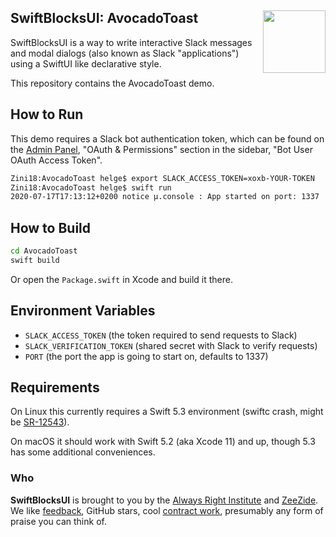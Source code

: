 <h2>SwiftBlocksUI: AvocadoToast
  <img src="https://zeezide.com/img/blocksui/SwiftBlocksUIIcon256.png"
       align="right" width="100" height="100" />
</h2>

SwiftBlocksUI is a way to write interactive Slack messages and modal dialogs
(also known as Slack "applications")
using a SwiftUI like declarative style.

This repository contains the AvocadoToast demo.

## How to Run

This demo requires a Slack bot authentication token, which can be found
on the 
<a href="https://api.slack.com/apps" target="Slack">Admin Panel</a>,
"OAuth & Permissions" section in the sidebar,
"Bot User OAuth Access Token".

```bash
Zini18:AvocadoToast helge$ export SLACK_ACCESS_TOKEN=xoxb-YOUR-TOKEN
Zini18:AvocadoToast helge$ swift run
2020-07-17T17:13:12+0200 notice μ.console : App started on port: 1337
```

## How to Build

```bash
cd AvocadoToast
swift build
```

Or open the `Package.swift` in Xcode and build it there.


## Environment Variables

- `SLACK_ACCESS_TOKEN` (the token required to send requests to Slack)
- `SLACK_VERIFICATION_TOKEN` (shared secret with Slack to verify requests)
- `PORT` (the port the app is going to start on, defaults to 1337)

## Requirements

On Linux this currently requires a Swift 5.3 environment
(swiftc crash, might be [SR-12543](https://bugs.swift.org/browse/SR-12543)).

On macOS it should work with Swift 5.2 (aka Xcode 11) and up,
though 5.3 has some additional conveniences.

### Who

**SwiftBlocksUI** is brought to you by
the
[Always Right Institute](http://www.alwaysrightinstitute.com)
and
[ZeeZide](http://zeezide.de).
We like 
[feedback](https://twitter.com/ar_institute), 
GitHub stars, 
cool [contract work](http://zeezide.com/en/services/services.html),
presumably any form of praise you can think of.
